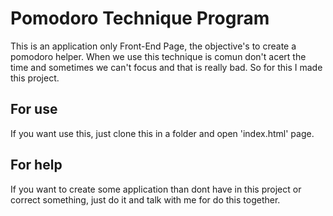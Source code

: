 # Pomodoro Technique Program

This is an application only Front-End Page, the objective's to create a pomodoro helper. When we use this technique is comun don't acert the time and sometimes we can't focus and that is really bad. So for this I made this project.

## For use

If you want use this, just clone this in a folder and open 'index.html' page.

## For help

If you want to create some application than dont have in this project or correct something, just do it and talk with me for do this together.
